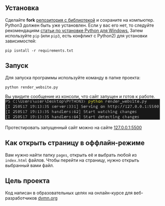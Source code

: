 ## Установка
Сделайте **fork** [репозитория с библиотекой](https://github.com/REFIORE/PYTHON3) и сохраните на компьютер. Python3 должен быть уже установлен. Если у вас его нет, то следуйте рекомендациям [статьи по установке Python для Windows.](https://docs.python.org/3/using/windows.html) Затем используйте ```pip``` (или ```pip3```, есть конфликт с Python2) для установки зависимостей:
```
pip isntall -r requirements.txt
```
## Запуск
Для запуска программы используйте команду в папке проекта:
```
python render_website.py
```
Вы увидите сообщение из консоли, что сайт запущен и готов к работе.
![screenshot](media/image_2025-05-17_19-52-45.png)

Протестировать запущенный сайт можно на сайте [127.0.0.1:5500](http://127.0.0.1:5500/)

## Как открыть страницу в оффлайн-режиме
Вам нужно найти папку ```pages```, открыть её и выбрать любой из ```index.html``` файлов. Чтобы перейти на страницу, нужно открыть выбранный вами файл.
## Цель проекта
Код написан в образовательных целях на онлайн-курсе для веб-разработчиков [dvmn.org](https://dvmn.org/)